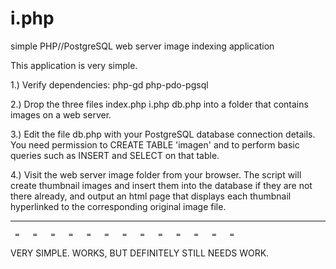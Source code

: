 # i.php
simple PHP//PostgreSQL web server image indexing application

This application is very simple.

1.) Verify dependencies: php-gd php-pdo-pgsql

2.) Drop the three files
        index.php  i.php  db.php
    into a folder that contains images on a web server.

3.) Edit the file
        db.php
    with your PostgreSQL database connection details.
    You need permission to CREATE TABLE 'imagen' and
    to perform basic queries such as INSERT and SELECT
    on that table.

4.) Visit the web server image folder from your browser.
    The script will create thumbnail images and insert
    them into the database if they are not there already,
    and output an html page that displays each thumbnail
    hyperlinked to the corresponding original image file.
    
***** ***** ***** ***** ***** ***** ***** ***** ***** *****
     =   =   =   =   =   =   =   =   =   =   =   =   =

VERY SIMPLE. WORKS, BUT DEFINITELY STILL NEEDS WORK.
